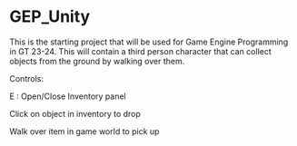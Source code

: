 # GEP_Unity
This is the starting project that will be used for Game Engine Programming in GT 23-24. This will contain a third person character that can collect objects from the ground by walking over them.

Controls:

E : Open/Close Inventory panel

Click on object in inventory to drop

Walk over item in game world to pick up